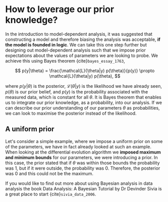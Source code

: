 # How to leverage our prior knowledge?

In the introduction to model-dependent analysis, it was suggested that constructing a model and therefore biasing the analysis was acceptable, **if the model is founded in logic**. 
We can take this one step further but designing out model-dependent analysis such that we impose prior expectations about the values of parameters we are looking to probe. 
We achieve this using Bayes theorem {cite}`bayes_essay_1763`, 

$$
p(y|\theta) = \frac{\mathcal{L}(\theta|y) p(\theta)}{p(y)} \propto \mathcal{L}(\theta|y) p(\theta),
$$

where $p(y|\theta)$ is the posterior, $\mathcal{L}(\theta|y)$ is the likelihood we have already seen, $p(\theta)$ is our prior belief, and $p(y)$ is the probability associated with the measured data, which is constant for all $\theta$. 
It is Bayes theorem that enables us to integrate our prior knowledge, as a probability, into our analysis. 
If we can describe our prior understanding of our parameters $\theta$ as probabilities, we can look to maximise the posterior instead of the likelihood. 

## A uniform prior

Let's consider a simple example, where we impose a uniform prior on some of the parameters, we have in fact already looked at such an example. 
When looking at the differential evolution algorithm we **imposed maximum and minimum bounds** for our parameters, we were introducing a prior. 
In this case, the prior stated that if $\theta$ was within those bounds the probability was $1$, but if it were outside, the probability was $0$. 
Therefore, the posterior was $0$ and this could not be the maximum. 

If you would like to find out more about using Bayesian analysis in data analysis the book Data Analysis: A Bayesian Tutorial by Dr Devinder Sivia is a great place to start {cite}`sivia_data_2006`. 
